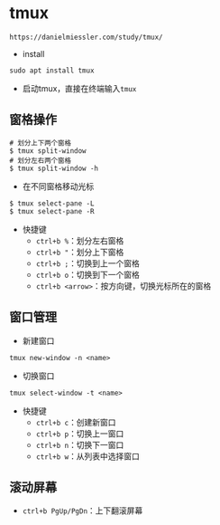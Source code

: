 # tmux 
`https://danielmiessler.com/study/tmux/`
- install
```
sudo apt install tmux
```
- 启动tmux，直接在终端输入`tmux`

## 窗格操作
```
# 划分上下两个窗格
$ tmux split-window 
# 划分左右两个窗格
$ tmux split-window -h
```
- 在不同窗格移动光标
```
$ tmux select-pane -L
$ tmux select-pane -R
```
- 快捷键
	- `ctrl+b %`：划分左右窗格
	- `ctrl+b "`：划分上下窗格
	- `ctrl+b ;`：切换到上一个窗格
	- `ctrl+b o`：切换到下一个窗格
	- `ctrl+b <arrow>`：按方向键，切换光标所在的窗格

## 窗口管理
- 新建窗口
```
tmux new-window -n <name>
```
- 切换窗口
```
tmux select-window -t <name>
```
- 快捷键
	- `ctrl+b c`：创建新窗口
	- `ctrl+b p`：切换上一窗口
	- `ctrl+b n`：切换下一窗口
	- `ctrl+b w`：从列表中选择窗口

## 滚动屏幕
- `ctrl+b PgUp/PgDn`：上下翻滚屏幕